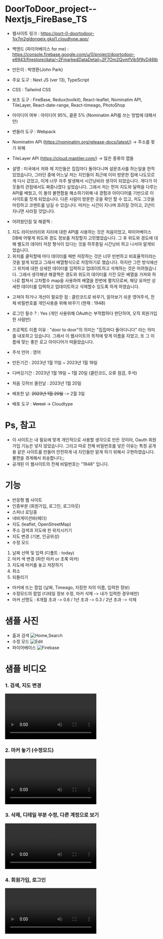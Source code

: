 # DoorToDoor_project--Nextjs_FireBase_TS
- 웹사이트 링크 : https://port-0-doortodoor-1jx7m2gldonqeix.gksl1.cloudtype.app/
- 백엔드 (파이어베이스 for me) : https://console.firebase.google.com/u/0/project/doortodoor-e6943/firestore/data/~2FmarkedDataDetail~2F7Om2QvmfVib5f9vD46Ib
- 만든이 : 박영환(John Park)
- 주요 도구 : Next JS (ver 13), TypeScript
- CSS : Tailwind CSS
- 보조 도구 : FireBase, Redux(toolkit), React-leaflet, Nominatim API, TileLayer, React-date-range, React-timeago, PhotoShop
- 아이디어 여부 : 아이디어 95%, 클론 5% (Nominatim API를 쓰는 방법에 대해서만)
- 번들러 도구 : Webpack

- Nominatim API (https://nominatim.org/release-docs/latest/) -> 주소를 찾기 위해
- TileLayer API (https://cloud.maptiler.com/) -> 많은 종류의 맵들

- 설명 : 미국에서 저와 제 지인들은 집집마다 돌아다니며 설문조사를 하는일을 한적 있었습니다, 그러던 중에 어느날 저는 지인들이 최근에 이미 방문한 집에 나도모르게 다시 갔었고, 이게 너무 자주 발생해서 시간낭비라 생각이 되었습니다. 게다가 이웃들의 관점에서도 짜증나겠다 싶었습니다. 그래서 저는 먼저 지도와 달력을 다루는 API를 배웠고, 이 둘의 불편함을 해소하기위해 내 경험과 아이디어를 기반으로 이 사이트를 짓게 되었습니다. 다른 사람이 방문한 곳을 확인 할 수 있고, 저도 그것을 마킹하고 코멘트를 남길 수 있습니다. 마커는 시간이 지나며 흐려질 것이고, 2년이 지나면 사라질 것입니다.

- 어려웠던점 및 해결책 :
1. 지도 라이브러리와 지리에 대한 API를 사용하는 것은 처음이었고, 파이어베이스 DB에 어떻게 위도와 경도 정보를 저장할지 고민했었습니다. 그 후 위도와 경도에 대해 별도의 데이터 저장 형식이 있다는 것을 하루종일 시간낭비 하고 나서야 알게되었습니다.
2. 위치를 클릭할때 마다 데이터를 매번 저장하는 것은 너무 빈번하고 비효율적이라는 것을 알게 되었고 그래서 배열형식으로 저장하기로 했습니다. 하지만 그런 방식에선 그 위치에 대한 상세한 데이터를 입력하고 업데이트하고 삭제하는 것은 어려웠습니다.
그래서 생각해낸 해결책은 경도와 위도의 데이터를 가진 모든 배열을 가져와 하나로 합쳐서 고차함수 map을 사용하여 배열을 한번에 펼치므로써, 해당 유저만 상세한 데이터를 입력하고 업데이트하고 삭제할수 있도록 하게 하였습니다.

- 고쳐야 하거나 개선이 필요한 점 : 클린코드로 바꾸기, 알아보기 쉬운 영어주석, 전체 비밀번호를 개인사용을 위해 바꾸기 (현재 : 1948)
- 로그인 필수 ? : Yes (개인 사용위해 OAuth는 부적합하다 판단하여, 오직 회원가입 한 사람만)
- 프로젝트 이름 이유 : "door to door"의 의미는 "집집마다 돌아다니다" 라는 의미를 내포하고 있습니다. 그래서 이 웹사이트의 목적에 맞게 이름을 지었고, 또 그 이름에 맞는 좋은 로고 아이디어가 떠올랐습니다.

- 주석 언어 : 영어
- 만든기간 : 2023년 1월 11일 ~ 2023년 1월 19일
- 디버깅기간 : 2023년 1월 19일 ~ 1월 20일 (클린코드, 오류 점검, 주석)
- 처음 깃허브 올린날 : 2023년 1월 20일
- 배포한 날: <strike>2023년 1월 20일</strike> -> 2월 3일
- 배포 도구 : <strike>Vercel</strike> ->  Cloudtype

# Ps, 참고
- 이 사이트는 내 필요에 맞게 개인적으로 사용할 생각으로 만든 것이라, Oauth 회원가입 기능은 넣지 않았습니다. 그리고 따로 전체 비밀번호를 넣은 이유는 특정 공개용 같은 사이트를 만들어 안전하게 내 지인들만 알게 하기 위해서 구현하였습니다. 불편을 겪게해서 죄송합니다;;
- 공개된 이 웹사이트의 전체 비밀번호는 "1948" 입니다.

# 기능
- 반응형 웹 사이트
- 인증부분 (회원가입, 로그인, 로그아웃)
- 스피너 로딩중
- 네비게이션바(헤더)
- 지도 (leaflet, OpenStreetMap)
- 주소 검색과 지도에 핀 위치시키기
- 지도 변경 (기본, 인공위성)
- 수정 모드
1) 날짜 선택 및 입력 (디폴트 : today)
2) 마커 색 변경 (파란 마커 or 초록 마커)
3) 지도에 마커를 놓고 저장하기
4) 취소
5) 되돌리기
- 마커에 뜨는 팝업 (날짜, Timeago, 지정한 자의 이름, 입력한 정보)
- 수정모드의 팝업 (디테일 정보 수정, 마커 삭제 -> 내가 입력한 경우에만) 
- 마커 선명도 : 6개월 초과 ->  0.6 / 1년 초과 ->  0.3 / 2년 초과 -> 삭제

# 샘플 사진
- 홈과 검색
![Home,Search](https://user-images.githubusercontent.com/106279616/213786393-cbe7d301-83e3-4a2f-9c6d-82d8c04fc02f.png)
- 수정 모드
![Edit](https://user-images.githubusercontent.com/106279616/213785475-98868196-84a2-488d-b783-e033125719c5.png)
- 파이어베이스
![Firebase](https://user-images.githubusercontent.com/106279616/213785520-718a13bd-81ab-4a1f-a9c8-8a1e89e0cccf.png)


# 샘플 비디오
<h3> 1. 검색, 지도 변경 </h3>
<video src="https://user-images.githubusercontent.com/106279616/213798582-96fc4ded-baf3-4d41-83b8-53490b474d47.mp4"></video>

<h3> 2. 마커 놓기 (수정모드) </h3>
<video src="https://user-images.githubusercontent.com/106279616/213798659-a80fa925-4195-42de-995b-360d86bdd2bd.mp4"></video>

<h3> 3. 삭제, 디테일 부분 수정, 다른 계정으로 보기 </h3>
<video src="https://user-images.githubusercontent.com/106279616/213798727-036a3e73-2a53-4036-906b-5126d46f9640.mp4"></video>

<h3> 4. 회원가입, 로그인 </h3>
<video src="https://user-images.githubusercontent.com/106279616/213798790-f75abdaa-3d70-4982-a36b-ef14e9e17aeb.mp4"></video>
